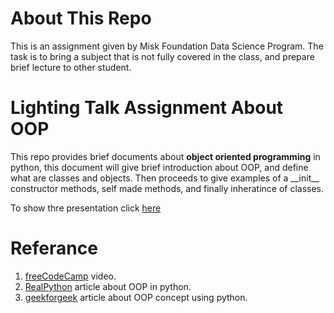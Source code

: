 # About This Repo
This is an assignment given by Misk Foundation Data Science Program. The task is to bring a subject that is not fully covered in the class, and prepare brief lecture to other student.

# Lighting Talk Assignment About OOP
This repo provides brief documents about **object oriented programming** in python, this document will give brief introduction about OOP, and define what are classes and objects. Then proceeds to give examples of a \_\_init\_\_ constructor methods, self made methods, and finally inheratince of classes. 

To show thre presentation click [here](https://ibrahim-g7.github.io/lighting-talk-oop/src/presentation.html#/title-slide)

# Referance
1. [freeCodeCamp](https://www.youtube.com/watch?v=Ej_02ICOIgs) video.
2. [RealPython](https://realpython.com/python3-object-oriented-programming/) article about OOP in python.
3. [geekforgeek](https://www.geeksforgeeks.org/python-oops-concepts/) article about OOP concept using python.
